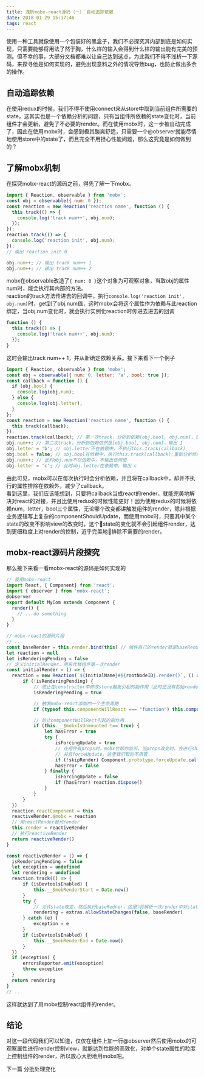 ```yaml
---
title: 浅析mobx-react源码（一）：自动追踪依赖
date: 2018-01-29 15:17:46
tags: react
---
```

使用一种工具就像使用一个包装好的黑盒子，我们不必探究其内部到底是如何实现，只需要能够将用法了然于胸，什么样的输入会得到什么样的输出能有完美的预测。但不幸的事，大部分文档都难以让自己达到这点，为此我们不得不浅析一下源码，来探寻他是如何实现的，避免出现意料之外的情况导致bug，也防止做出多余的操作。

## 自动追踪依赖
在使用redux的时候，我们不得不使用connect来从store中取到当前组件所需要的state，这其实也是一个依赖分析的问题，只有当组件所依赖的state变化时，当前组件才会更新，避免了不必要的render。而在使用mobx时，这一步被自动完成了，因此在使用mobx时，会感到极其酸爽舒适，只需要一个@observer就能尽情地使用store中的state了，而且完全不用担心性能问题，那么这究竟是如何做到的？  

## 了解mobx机制
在探究mobx-react的源码之前，得先了解一下mobx。  
```javascript
import { Reaction, observable } from 'mobx';
const obj = observable({ num: 0 });
const reaction = new Reaction('reaction name', function () {
  this.track(() => {
    console.log('track num++', obj.num);
  });
});
reaction.track(() => {
  console.log('reaction init', obj.num);
});
// 输出 reaction init 0

obj.num++; // 输出 track num++ 1
obj.num++; // 输出 track num++ 2
```
mobx在observable改造了`{ num: 0 }`这个对象为可观察对象，当取obj的属性num时，能会执行其内部的方法。  
reaction的track方法传进去的回调中，执行`console.log('reaction init', obj.num)`时，get到了obj.num值，这时mobx会将这个属性作为依赖与此reaction绑定，当obj.num变化时，就会执行实例化reaction时传进去进去的回调
```javascript
function () {
  this.track(() => {
    console.log('track num++', obj.num);
  });
}
```
这时会输出track num++ 1，并从新确定依赖关系。接下来看下一个例子
```javascript
import { Reaction, observable } from 'mobx';
const obj = observable({ num: 0, letter: 'a', bool: true });
const callback = function () {
  if (obj.bool) {
    console.log(obj.num);
  } else {
    console.log(obj.letter);
  }
};
const reaction = new Reaction('reaction name', function () {
  this.track(callback);
});
reaction.track(callback); // 第一次track，分析到依赖[obj.bool, obj.num]，输出 0
obj.num++; // 第二次track，分析到依赖依然是[obj.bool, obj.num]，输出 1
obj.letter = 'b'; // obj.letter不在依赖中，不执行this.track(callback)
obj.bool = false; // obj.bool在依赖中，执行this.track(callback);重新分析依赖[obj.bool, obj.letter] 输出 b
obj.num++; // 此时obj.num不在依赖中，不输出任何值
obj.letter = 'c'; // 此时obj.letter在依赖中，输出 c
```
由此可见，mobx可以在每次执行时会分析依赖，并且将在callback中，却并不执行的属性排除在依赖外，减少了callback。  
看到这里，我们应该能想到，只要将callback当成react的render，就能完美地解决对react的对接，并且比使用redux的时候性能更好！因为使用redux的时候将依赖num，letter，bool三个属性，无论哪个改变都讲触发组件的render，除非根据业务逻辑写上复杂的componentShouldUpdate，而使用mobx时，只要其中某个state的改变不影响view的改变时，这个state的变化就不会引起组件render，达到更细粒度上对render的控制，近乎完美地排除不需要的render。  
## mobx-react源码片段探究
那么接下来看一看mobx-react的源码是如何实现的  
```javascript
// 使用mobx-react
import React, { Component} from 'react';
import { observer } from 'mobx-react';
@observer
export default MyCom extends Component {
  render() {
    // ...do something
  }
}
```
```javascript
// mobx-react的源码片段
// ...
const baseRender = this.render.bind(this) // 组件自己的render就是baseRender
let reaction = null
let isRenderingPending = false
// 定义initialRender，用来代替组件第一次render
const initialRender = () => {
  reaction = new Reaction(`${initialName}#${rootNodeID}.render()`, () => {
      if (!isRenderingPending) {
          // 防止在constructor中修改store触发引起的副作用（此时还没有初始render）
          isRenderingPending = true

          // 触发mobx-react添加的一个生命周期
          if (typeof this.componentWillReact === "function") this.componentWillReact() 

          // 防止componentWillRect引起的副作用
          if (this.__$mobxIsUnmounted !== true) {
              let hasError = true
              try {
                  isForcingUpdate = true
                  // 在组件有props时，mobx会帮你监听，当props改变时，会进行shallowly modified，
                  // 并且forceUpdate，这里我们暂时不用管
                  if (!skipRender) Component.prototype.forceUpdate.call(this)
                  hasError = false
              } finally {
                  isForcingUpdate = false
                  if (hasError) reaction.dispose()
              }
          }
      }
  })
  reaction.reactComponent = this
  reactiveRender.$mobx = reaction
  // 用reactRender替代render
  this.render = reactiveRender
  // 执行reactiveRender
  return reactiveRender()
}

const reactiveRender = () => {
  isRenderingPending = false
  let exception = undefined
  let rendering = undefined
  reaction.track(() => {
      if (isDevtoolsEnabled) {
          this.__$mobRenderStart = Date.now()
      }
      try {
          // 允许state改变，然后执行baseRedner，这里将解析一次render中对state属性的依赖
          rendering = extras.allowStateChanges(false, baseRender)
      } catch (e) {
          exception = e
      }
      if (isDevtoolsEnabled) {
          this.__$mobRenderEnd = Date.now()
      }
  })
  if (exception) {
      errorsReporter.emit(exception)
      throw exception
  }
  return rendering
}
// ...
```
这样就达到了用mobx控制react组件的render。

##  结论
对这一段代码我们可以知道，仅仅在组件上加一行@observer然后使用mobx的可观察属性进行render控制view，就能达到性能的高效化，对单个state属性的粒度上控制组件的render，所以放心大胆地用mobx吧。

下一篇 分批处理变化
